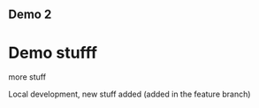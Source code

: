 ## Demo 2

# Demo stufff

more stuff


Local development, new stuff added (added in the feature branch)
